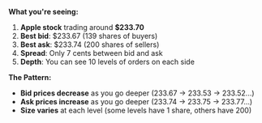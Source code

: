 **What you're seeing:**

1. **Apple stock** trading around **$233.70**
2. **Best bid**: $233.67 (139 shares of buyers)
3. **Best ask**: $233.74 (200 shares of sellers)
4. **Spread**: Only 7 cents between bid and ask
5. **Depth**: You can see 10 levels of orders on each side

**The Pattern:**

- **Bid prices decrease** as you go deeper (233.67 → 233.53 → 233.52...)
- **Ask prices increase** as you go deeper (233.74 → 233.75 → 233.77...)
- **Size varies** at each level (some levels have 1 share, others have 200)
